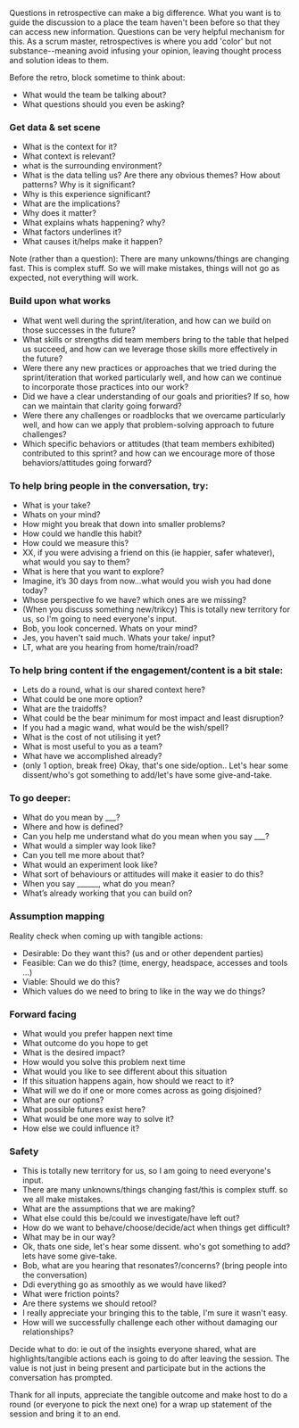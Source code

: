 
Questions in retrospective can make a big difference. 
What you want is to guide the discussion to a place the team haven't been before so that they can access new information. Questions can be very helpful mechanism for this.
As a scrum master, retrospectives is where you add 'color' but not substance--meaning avoid infusing your opinion, leaving thought process and solution ideas to them.

Before the retro, block sometime to think about: 
* What would the team be talking about?
* What questions should you even be asking?

### Get data & set scene

* What is the context for it?
* What context is relevant?
* what is the surrounding environment?
* What is the data telling us? Are there any obvious themes? How about patterns? Why is it significant?
* Why is this experience significant?
* What are the implications?
* Why does it matter?
* What explains whats happening? why?
* What factors underlines it?
* What causes it/helps make it happen?

Note (rather than a question): There are many unkowns/things are changing fast. This is complex stuff. So we will make mistakes, things will not go as expected, not everything will work.

### Build upon what works
* What went well during the sprint/iteration, and how can we build on those successes in the future?
* What skills or strengths did team members bring to the table that helped us succeed, and how can we leverage those skills more effectively in the future?
* Were there any new practices or approaches that we tried during the sprint/iteration that worked particularly well, and how can we continue to incorporate those practices into our work?
* Did we have a clear understanding of our goals and priorities? If so, how can we maintain that clarity going forward?
* Were there any challenges or roadblocks that we overcame particularly well, and how can we apply that problem-solving approach to future challenges?
* Which specific behaviors or attitudes (that team members exhibited) contributed to this sprint? and how can we encourage more of those behaviors/attitudes going forward?

### To help bring people in the conversation, try:
* What is your take?
* Whats on your mind?
* How might you break that down into smaller problems?
* How could we handle this habit?
* How could we measure this?
* XX, if you were advising a friend on this (ie happier, safer whatever), what would you say to them?
* What is here that you want to explore?
* Imagine, it’s 30 days from now…what would you wish you had done today?
* Whose perspective fo we have? which ones are we missing?
* (When you discuss something new/trikcy) This is totally new territory for us, so I'm going to need everyone's input.
* Bob, you look concerned. Whats on your mind?
* Jes, you haven't said much. Whats your take/ input?
* LT, what are you hearing from home/train/road? 

### To help bring content if the engagement/content is a bit stale:
* Lets do a round, what is our shared context here?
* What could be one more option?
* What are the traidoffs?
* What could be the bear minimum for most impact and least disruption?
* If you had a magic wand, what would be the wish/spell?
* What is the cost of not utilising it yet?
* What is most useful to you as a team?
* What have we accomplished already?
* (only 1 option, break free) Okay, that's one side/option.. Let's hear some dissent/who's got something to add/let's have some give-and-take.

### To go deeper:
* What do you mean by ___?
* Where and how is defined?
* Can you help me understand what do you mean when you say ___?
* What would a simpler way look like?
* Can you tell me more about that?
* What would an experiment look like?
* What sort of behaviours or attitudes will make it easier to do this?
* When you say ______, what do you mean?
* What’s already working that you can build on?

### Assumption mapping
Reality check when coming up with tangible actions:
* Desirable: Do they want this? (us and or other dependent parties)
* Feasible: Can we do this? (time, energy, headspace, accesses and tools ...)
* Viable: Should we do this?
* Which values do we need to bring to like in the way we do things?

### Forward facing
* What would you prefer happen next time
* What outcome do you hope to get
* What is the desired impact?
* How would you solve this problem next time
* What would you like to see different about this situation
* If this situation happens again, how should we react to it?
* What will we do if one or more comes across as going disjoined?
* What are our options?
* What possible futures exist here?
* What would be one more way to solve it?
* How else we could influence it?

### Safety
* This is totally new territory for us, so I am going to need everyone's input.
* There are many unknowns/things changing fast/this is complex stuff. so we all make mistakes.
* What are the assumptions that we are making?
* What else could this be/could we investigate/have left out?
* How do we want to behave/choose/decide/act when things get difficult?
* What may be in our way?
* Ok, thats one side, let's hear some dissent. who's got something to add? lets have some give-take.
* Bob, what are you hearing that resonates?/concerns? (bring people into the conversation)
* Ddi everything go as smoothly as we would have liked?
* What were friction points?
* Are there systems we should retool?
* I really appreciate your bringing this to the table, I'm sure it wasn't easy.
* How  will we successfully challenge each other without damaging our relationships?


Decide what to do: ie out of the insights everyone shared, what are highlights/tangible actions each is going to do after leaving the session. The value is not just in being present and participate but in the actions the conversation has prompted.

Thank for all inputs, appreciate the tangible outcome and make host to do a round (or everyone to pick the next one) for a wrap up statement of the session and bring it to an end.
